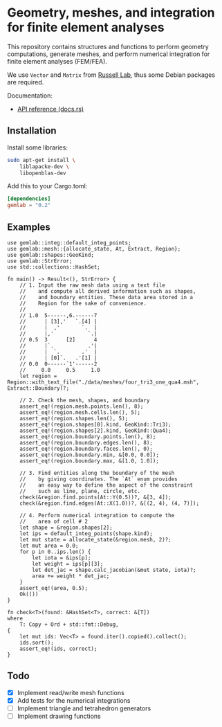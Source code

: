 # Geometry, meshes, and integration for finite element analyses

This repository contains structures and functions to perform geometry computations, generate meshes, and perform numerical integration for finite element analyses (FEM/FEA).

We use `Vector` and `Matrix` from [Russell Lab](https://github.com/cpmech/russell), thus some Debian packages are required.

Documentation:

- [API reference (docs.rs)](https://docs.rs/gemlab)

## Installation

Install some libraries:

```bash
sudo apt-get install \
    liblapacke-dev \
    libopenblas-dev
```

Add this to your Cargo.toml:

```toml
[dependencies]
gemlab = "0.2"
```

## Examples

```text
use gemlab::integ::default_integ_points;
use gemlab::mesh::{allocate_state, At, Extract, Region};
use gemlab::shapes::GeoKind;
use gemlab::StrError;
use std::collections::HashSet;

fn main() -> Result<(), StrError> {
    // 1. Input the raw mesh data using a text file
    //    and compute all derived information such as shapes,
    //    and boundary entities. These data area stored in a
    //    Region for the sake of convenience.
    //
    // 1.0  5------,6.------7
    //      | [3],'   `.[4] |
    //      |  ,'       `.  |
    //      |,'           `.|
    // 0.5  3      [2]      4
    //      |`.           .'|
    //      |  `.       .'  |
    //      | [0]`.   .'[1] |
    // 0.0  0------`1'------2
    //     0.0     0.5     1.0
    let region = Region::with_text_file("./data/meshes/four_tri3_one_qua4.msh", Extract::Boundary)?;

    // 2. Check the mesh, shapes, and boundary
    assert_eq!(region.mesh.points.len(), 8);
    assert_eq!(region.mesh.cells.len(), 5);
    assert_eq!(region.shapes.len(), 5);
    assert_eq!(region.shapes[0].kind, GeoKind::Tri3);
    assert_eq!(region.shapes[2].kind, GeoKind::Qua4);
    assert_eq!(region.boundary.points.len(), 8);
    assert_eq!(region.boundary.edges.len(), 8);
    assert_eq!(region.boundary.faces.len(), 0);
    assert_eq!(region.boundary.min, &[0.0, 0.0]);
    assert_eq!(region.boundary.max, &[1.0, 1.0]);

    // 3. Find entities along the boundary of the mesh
    //    by giving coordinates. The `At` enum provides
    //    an easy way to define the aspect of the constraint
    //    such as line, plane, circle, etc.
    check(&region.find.points(At::Y(0.5))?, &[3, 4]);
    check(&region.find.edges(At::X(1.0))?, &[(2, 4), (4, 7)]);

    // 4. Perform numerical integration to compute the
    //    area of cell # 2
    let shape = &region.shapes[2];
    let ips = default_integ_points(shape.kind);
    let mut state = allocate_state(&region.mesh, 2)?;
    let mut area = 0.0;
    for p in 0..ips.len() {
        let iota = &ips[p];
        let weight = ips[p][3];
        let det_jac = shape.calc_jacobian(&mut state, iota)?;
        area += weight * det_jac;
    }
    assert_eq!(area, 0.5);
    Ok(())
}

fn check<T>(found: &HashSet<T>, correct: &[T])
where
    T: Copy + Ord + std::fmt::Debug,
{
    let mut ids: Vec<T> = found.iter().copied().collect();
    ids.sort();
    assert_eq!(ids, correct);
}
```

## Todo

- [x] Implement read/write mesh functions
- [x] Add tests for the numerical integrations
- [ ] Implement triangle and tetrahedron generators
- [ ] Implement drawing functions
